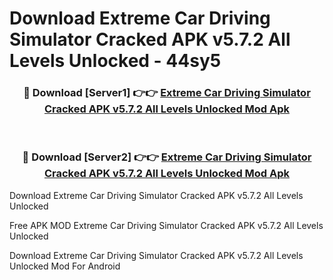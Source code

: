 # Download Extreme Car Driving Simulator Cracked APK v5.7.2 All Levels Unlocked - 44sy5



<div align="center">
<h3>🔴 Download [Server1] 👉👉 <a href="https://momento.my/?title=Extreme_Car_Driving_Simulator_Cracked_APK_v5.7.2_All_Levels_Unlocked">Extreme Car Driving Simulator Cracked APK v5.7.2 All Levels Unlocked Mod Apk</a></h3><br>

<h3>🔴 Download [Server2] 👉👉 <a href="https://momento.my/?title=Extreme_Car_Driving_Simulator_Cracked_APK_v5.7.2_All_Levels_Unlocked">Extreme Car Driving Simulator Cracked APK v5.7.2 All Levels Unlocked Mod Apk</a></h3>
</div>



Download Extreme Car Driving Simulator Cracked APK v5.7.2 All Levels Unlocked 

Free APK MOD Extreme Car Driving Simulator Cracked APK v5.7.2 All Levels Unlocked 

Download Extreme Car Driving Simulator Cracked APK v5.7.2 All Levels Unlocked Mod For Android
